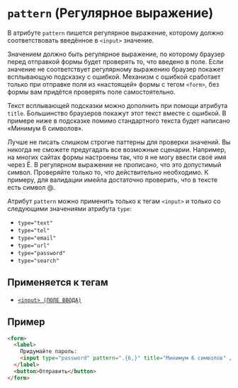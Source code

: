 # `pattern` (Регулярное выражение)

В атрибуте `pattern` пишется регулярное выражение, которому должно соответствовать введённое в `<input>` значение.

Значением должно быть регулярное выражение, по которому браузер перед отправкой формы будет проверять то, что введено в поле. Если значение не соответствует регулярному выражению браузер покажет всплывающую подсказку с ошибкой. Механизм с ошибкой сработает только при отправке поля из «настоящей» формы с тегом `<form>`, без формы вам придётся проверять поле самостоятельно.

Текст всплывающей подсказки можно дополнить при помощи атрибута `title`. Большинство браузеров покажут этот текст вместе с ошибкой. В примере ниже в подсказке помимо стандартного текста будет написано «Минимум 6 символов».

Лучше не писать слишком строгие паттерны для проверки значений. Вы никогда не сможете предугадать все возможные сценарии. Например, на многих сайтах формы настроены так, что я не могу ввести своё имя через Ё. В регулярном выражении не прописано, что это допустимый символ. Проверяйте только то, что действительно необходимо. К примеру, для валидации имейла достаточно проверить, что в тексте есть символ @.

Атрибут `pattern` можно применить только к тегам `<input>` и только со следующими значениями атрибута `type`:

- `type="text"`
- `type="tel"`
- `type="email"`
- `type="url"`
- `type="password"`
- `type="search"`

## Применяется к тегам

- [`<input> (ПОЛЕ ВВОДА)`](<../TAGS FORM/input.md>)

## Пример

```html
<form>
  <label>
    Придумайте пароль:
    <input type="password" pattern=".{6,}" title="Минимум 6 символов" />
  </label>
  <button>Отправить</button>
</form>
```
